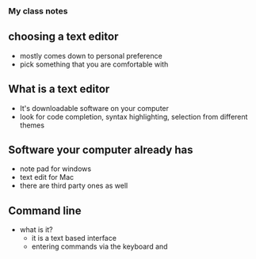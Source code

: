 ### My class notes

## choosing a text editor
- mostly comes down to personal preference
- pick something that you are comfortable with

## What is a text editor
- It's downloadable software on your computer
- look for code completion, syntax highlighting, selection from different themes

## Software your computer already has
- note pad for windows 
- text edit for Mac
- there are third party ones as well

## Command line
- what is it?
  - it is a text based interface
  - entering commands via the keyboard and 
